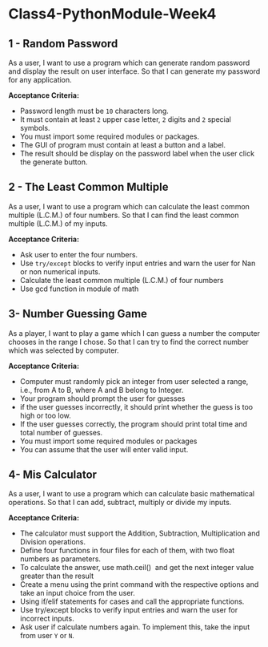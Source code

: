 # Class4-PythonModule-Week4

## 1 - Random Password 
As a user, I want to use a program which can generate random password and display the result on user interface. So that I can generate my password for any application.

**Acceptance Criteria:**

* Password length must be `10` characters long. 
* It must contain at least `2` upper case letter, `2` digits and `2` special symbols.
* You must import some required modules or packages.
* The GUI of program must contain at least a button and a label.
* The result should be display on the password label when the user click the generate button.

## 2 - The Least Common Multiple
As a user, I want to use a program which can calculate the least common multiple (L.C.M.) of four numbers. So that I can find the least common multiple (L.C.M.) of my inputs.

**Acceptance Criteria:**

* Ask user to enter the four numbers.
* Use `try/except` blocks to verify input entries and warn the user for Nan or non numerical inputs.
* Calculate the least common multiple (L.C.M.) of four numbers 
* Use gcd function in module of math


## 3- Number Guessing Game
As a player,  I want to play a game which I can guess a number the computer chooses in the range I chose. So that I can try to find the correct number which was selected by computer.

**Acceptance Criteria:**

* Computer must randomly pick an integer from user selected a range, i.e., from A to B, where A and B belong to Integer. 
* Your program should prompt the user for guesses 
* if the user guesses incorrectly, it should print whether the guess is too high or too low. 
* If the user guesses correctly, the program should print total time and total number of guesses. 
* You must import some required modules or packages
* You can assume that the user will enter valid input.

## 4- Mis Calculator
As a user, I want to use a program which can calculate basic  mathematical operations. So that I can add, subtract, multiply or divide my inputs.

**Acceptance Criteria:**

* The calculator must support the Addition, Subtraction, Multiplication and  Division operations.
* Define four functions in four files for each of them, with two float numbers as parameters.
* To calculate the answer, use math.ceil()  and get the next integer value greater than the result 
* Create a menu using the print command with the respective options and take an input choice from the user.
* Using if/elif statements for cases and call the appropriate functions.
* Use try/except blocks to verify input entries and warn the user for incorrect inputs.
* Ask user if calculate numbers again. To implement this, take the input from user `Y` or `N`.

